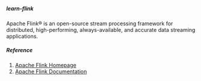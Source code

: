 ##### learn-flink

Apache Flink® is an open-source stream processing framework for distributed, high-performing, always-available, and accurate data streaming applications.

##### Reference
1. [Apache Flink Homepage](http://flink.apache.org/)
2. [Apache Flink Documentation](https://ci.apache.org/projects/flink/flink-docs-release-1.4/)